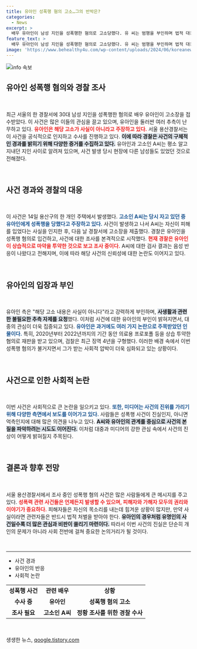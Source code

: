 ```yaml
---
title: 유아인 성폭행 혐의 고소…그의 반박은?
categories:
  - News
excerpt: >
  배우 유아인이 남성 지인을 성폭행한 혐의로 고소당했다. 유 씨는 범행을 부인하며 법적 대응을 예고했지만, 경찰은 마약 투약 여부도 조사 중이다. 진실은 과연 무엇일까?
feature_text: >
  배우 유아인이 남성 지인을 성폭행한 혐의로 고소당했다. 유 씨는 범행을 부인하며 법적 대응을 예고했지만, 경찰은 마약 투약 여부도 조사 중이다. 진실은 과연 무엇일까?
image: 'https://www.behealthy4u.com/wp-content/uploads/2024/06/koreanews.jpg'
---
```


<p><img src="https://www.behealthy4u.com/wp-content/uploads/2024/06/koreanews.jpg" alt="info 속보" /></p>

<h2 data-ke-size="size26">유아인 성폭행 혐의와 경찰 조사</h2>

<p data-ke-size="size16">&nbsp;</p>

<p data-ke-size="size16">최근 서울의 한 경찰서에 30대 남성 지인을 성폭행한 혐의로 배우 유아인이 고소장을 접수받았다. 이 사건은 많은 이들의 관심을 끌고 있으며, 유아인을 둘러싼 여러 추측이 난무하고 있다. <b><span style="color: #ee2323;">유아인은 해당 고소가 사실이 아니라고 주장하고 있다.</span></b> 서울 용산경찰서는 이 사건을 공식적으로 인지하고 수사를 진행하고 있다. <b><span style="background-color: #21538527;">이에 따라 경찰은 사건의 구체적인 경과를 밝히기 위해 다양한 증거를 수집하고 있다.</span></b> 유아인과 고소인 A씨는 평소 알고 지내던 지인 사이로 알려져 있으며, 사건 발생 당시 현장에 다른 남성들도 있었던 것으로 전해졌다.</p>

<p data-ke-size="size16">&nbsp;</p>

<h2 data-ke-size="size26">사건 경과와 경찰의 대응</h2>

<p data-ke-size="size16">&nbsp;</p>

<p data-ke-size="size16">이 사건은 14일 용산구의 한 개인 주택에서 발생했다. <b><span style="color: #1a5490;">고소인 A씨는 당시 자고 있던 중 유아인에게 성폭행을 당했다고 주장하고 있다.</span></b> 사건이 발생하고 나서 A씨는 자신이 피해를 입었다는 사실을 인지한 후, 다음 날 경찰서에 고소장을 제출했다. 경찰은 유아인을 성폭행 혐의로 입건하고, 사건에 대한 조사를 본격적으로 시작했다. <b><span style="color: #ee2323;">현재 경찰은 유아인이 상습적으로 마약을 투약한 것으로 보고 조사 중이다.</span></b> A씨에 대한 검사 결과는 음성 반응이 나왔다고 전해지며, 이에 따라 해당 사건의 신뢰성에 대한 논란도 이어지고 있다.</p>

<p data-ke-size="size16">&nbsp;</p>

<h2 data-ke-size="size26">유아인의 입장과 부인</h2>

<p data-ke-size="size16">&nbsp;</p>

<p data-ke-size="size16">유아인 측은 "해당 고소 내용은 사실이 아니다"라고 강력하게 부인하며, <b><span style="background-color: #21538527;">사생활과 관련한 불필요한 추측 자제를 요청</span></b>했다. 이처럼 사건에 대한 유아인의 부인이 밝혀지면서, 대중의 관심이 더욱 집중되고 있다. <b><span style="color: #1a5490;">유아인은 과거에도 여러 가지 논란으로 주목받았던 인물이다.</span></b> 특히, 2020년부터 2022년까지의 기간 동안 의료용 프로포폴 등을 상습 투약한 혐의로 재판을 받고 있으며, 검찰은 최근 징역 4년을 구형했다. 이러한 배경 속에서 이번 성폭행 혐의가 불거지면서 그가 받는 사회적 압박이 더욱 심화되고 있는 상황이다.</p>

<p data-ke-size="size16">&nbsp;</p>

<h2 data-ke-size="size26">사건으로 인한 사회적 논란</h2>

<p data-ke-size="size16">&nbsp;</p>

<p data-ke-size="size16">이번 사건은 사회적으로 큰 논란을 일으키고 있다. <b><span style="color: #1a5490;">또한, 미디어는 사건의 진위를 가리기 위해 다양한 측면에서 보도를 이어가고 있다.</span></b> 사람들은 성폭행 사건이 진실인지, 아니면 억측인지에 대해 많은 의견을 나누고 있다. <b><span style="background-color: #21538527;">A씨와 유아인의 관계를 중심으로 사건의 본질을 파악하려는 시도도 이어진다.</span></b> 이처럼 대중과 미디어의 강한 관심 속에서 사건의 진상이 어떻게 밝혀질지 주목된다.</p>

<p data-ke-size="size16">&nbsp;</p>

<h2 data-ke-size="size26">결론과 향후 전망</h2>

<p data-ke-size="size16">&nbsp;</p>

<p data-ke-size="size16">서울 용산경찰서에서 조사 중인 성폭행 혐의 사건은 많은 사람들에게 큰 메시지를 주고 있다. <b><span style="color: #ee2323;">성폭력 관련 사건들은 언제든지 발생할 수 있으며, 피해자와 가해자 모두의 권리와 이야기가 중요하다.</span></b> 피해자들은 자신의 목소리를 내는데 힘겨운 상황이 많지만, 만약 사실이라면 관련자들은 반드시 법적 처벌을 받아야 한다. <b><span style="background-color: #21538527;">유아인의 경우처럼 유명인의 사건일수록 더 많은 관심과 비판이 쏠리기 마련이다.</span></b> 따라서 이번 사건의 진실은 단순히 개인의 문제가 아니라 사회 전반에 걸쳐 중요한 논의거리가 될 것이다.</p>

<p data-ke-size="size16">&nbsp;</p>

<hr />

<ul>
    <li>사건 경과</li>
    <li>유아인의 반응</li>
    <li>사회적 논란</li>
</ul>

<table style="width: 100%;">
    <tr>
        <td style="text-align: center; height: 17px;"><b>성폭행 사건</b></td>
        <td style="text-align: center; height: 17px;"><b>관련 배우</b></td>
        <td style="text-align: center; height: 17px;"><b>상황</b></td>
    </tr>
    <tr>
        <td style="text-align: center; height: 17px;"><b>수사 중</b></td>
        <td style="text-align: center; height: 17px;"><b>유아인</b></td>
        <td style="text-align: center; height: 17px;"><b>성폭행 혐의 고소</b></td>
    </tr>
    <tr>
        <td style="text-align: center; height: 17px;"><b>조사 필요</b></td>
        <td style="text-align: center; height: 17px;"><b>고소인 A씨</b></td>
        <td style="text-align: center; height: 17px;"><b>정황 조사를 위한 경찰 수사</b></td>
    </tr>
</table>

<p data-ke-size="size16">&nbsp;</p>
생생한 뉴스, <a href="https://qoogle.tistory.com" rel="dofollow">qoogle.tistory.com</a>


